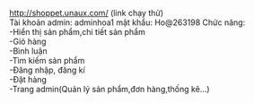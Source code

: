 http://shoppet.unaux.com/ (link chạy thử) </br>
Tài khoản admin: adminhoa1 mật khẩu: Ho@263198
Chức năng:</br>
-Hiển thị sản phẩm,chi tiết sản phẩm</br>
-Giỏ hàng</br>
-Bình luận</br>
-Tìm kiếm sản phẩm </br>
-Đăng nhập, đăng kí </br>
-Đặt hàng </br>
-Trang admin(Quản lý sản phẩm,đơn hàng,thống kê...)
